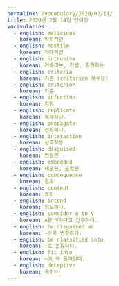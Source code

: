 ```yaml
---
permalink: /vocabulary/2020/02/14/
title: 2020년 2월 14일 단어장
vocavularies:
  - english: malicious
    korean: 악의적인
  - english: hostile
    korean: 적대적인
  - english: intrusive
    korean: 거슬리는, 간섭, 참견하는
  - english: criteria
    korean: 기준 (criterion 복수형)
  - english: criterion
    korean: 기준
  - english: infection
    korean: 감염
  - english: replicate
    korean: 복제하다.
  - english: propagate
    korean: 전파하다.
  - english: interaction
    korean: 상호작용
  - english: disguised
    korean: 변장한
  - english: embedded
    korean: 내포된, 포함된
  - english: consequence
    korean: 결과
  - english: consent
    korean: 동의
  - english: intend
    korean: 의도하다.
  - english: consider A to V
    korean: A를 V하다고 간주하다.
  - english: be disguised as
    korean: ~으로 변장하다.
  - english: be classified into
    korean: ~로 분류되다.
  - english: fit into
    korean: ~에 꼭 들어맞다.
  - english: deceptive
    korean: 속이는
---
```

